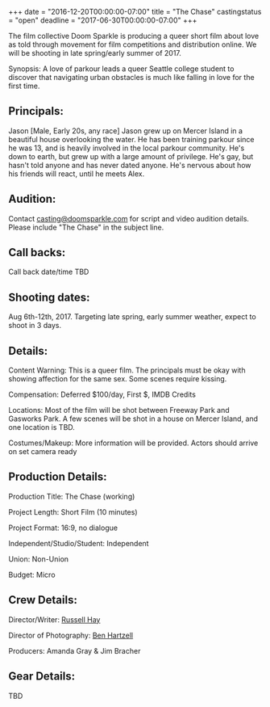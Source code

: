 +++
date = "2016-12-20T00:00:00-07:00"
title = "The Chase"
castingstatus = "open"
deadline = "2017-06-30T00:00:00-07:00"
+++
<div class="hero">
<p>The film collective Doom Sparkle is producing a queer short film about love as told
through movement for film competitions and distribution online.  We will be shooting
in late spring/early summer of 2017.</p>

<p><label class="segment">Synopsis</label>: A love of parkour leads a queer Seattle college student to discover
that navigating urban obstacles is much like falling in love for the first time.</p>

</div>

<div class="box">
<h2>Principals:</h2>
<!-- p><label class="segment">Alex</label> [Male, Early 20s, any race] Alex has just moved to Seattle from rural Illinois.
He spent some time teaching himself parkour in his small town, and is looking to hook up with the local parkour community.
He knows the basics, and wants to expand his skills.</p -->
<p><label class="segment">Jason</label> [Male, Early 20s, any race] Jason grew up on Mercer Island in a beautiful house
overlooking the water. He has been training parkour since he was 13, and is heavily involved in the local parkour community.
He's down to earth, but grew up with a large amount of privilege. He's gay, but hasn't told anyone and has never dated
anyone.  He's nervous about how his friends will react, until he meets Alex.</p>
</div>

<div class="box">
<h2>Audition:</h2>
<p>Contact <a href="mailto:casting@doomsparkle.com">casting@doomsparkle.com</a> for script and video audition details.
Please include "The Chase" in the subject line.</p>
<h2>Call backs:</h2>
<p>Call back date/time TBD</p>
<h2>Shooting dates:</h2>
<p>Aug 6th-12th, 2017.  Targeting late spring, early summer weather, expect to shoot in 3 days.</p>
</div>

<div class="box">
<h2>Details:</h2>
<p><label class="segment">Content Warning</label>: This is a queer film. The principals must be okay with showing affection for the same sex. Some scenes require kissing.</p>
<p><label class="segment">Compensation</label>: Deferred $100/day, First $, IMDB Credits</p>
<p><label class="segment">Locations</label>: Most of the film will be shot between Freeway Park and Gasworks Park.
A few scenes will be shot in a house on Mercer Island, and one location is TBD.</p>
<p><label class="segment">Costumes/Makeup</label>: More information will be provided. Actors should arrive on set camera ready</p>
</div>

<div class="box">
<h2>Production Details:</h2>
<p class="small"><label class="segment">Production Title</label>: The Chase (working)</p>
<p class="small"><label class="segment">Project Length</label>: Short Film (10 minutes)</p>
<p class="small"><label class="segment">Project Format</label>: 16:9, no dialogue</p>
<p class="small"><label class="segment">Independent/Studio/Student</label>: Independent</p>
<p class="small"><label class="segment">Union</label>: Non-Union</p>
<p><label class="segment">Budget</label>: Micro</p>
<h2>Crew Details:</h2>
<p class="small"><label class="segment">Director/Writer</label>: <a href="https://russellhay.com/filmcv">Russell Hay</a></p>
<p class="small"><label class="segment">Director of Photography</label>: <a href="http://www.benhartzell.net/">Ben Hartzell</a></p>
<p><label class="segment">Producers</label>: Amanda Gray & Jim Bracher</p>
<h2>Gear Details:</h2>
<p class="small">TBD</p>
</div>
